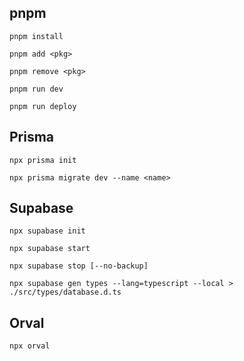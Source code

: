 ## pnpm

```
pnpm install
```

```
pnpm add <pkg>
```

```
pnpm remove <pkg>
```

```
pnpm run dev
```

```
pnpm run deploy
```

## Prisma

```
npx prisma init
```

```
npx prisma migrate dev --name <name>
```

## Supabase

```
npx supabase init
```

```
npx supabase start
```

```
npx supabase stop [--no-backup]
```

```
npx supabase gen types --lang=typescript --local > ./src/types/database.d.ts
```

## Orval

```
npx orval
```
